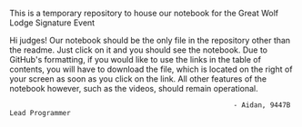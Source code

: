 This is a temporary repository to house our notebook for the Great Wolf Lodge Signature Event

Hi judges! Our notebook should be the only file in the repository other than the readme. Just click on it and you should see the notebook. Due to GitHub's formatting, if you would like to use the links in the table of contents, you will have to download the file, which is located on the right of your screen as soon as you click on the link. All other features of the notebook however, such as the videos, should remain operational. 
                                                           
                                                           - Aidan, 9447B Lead Programmer
